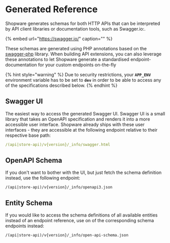 # Generated Reference

Shopware generates schemas for both HTTP APIs that can be interpreted by API client libraries or documentation tools, such as Swagger.io:.

<!-- markdown-link-check-disable-next-line -->
{% embed url="https://swagger.io/" caption="" %}

These schemas are generated using PHP annotations based on the [swagger-php](https://github.com/zircote/swagger-php) library. When building API extensions, you can also leverage these annotations to let Shopware generate a standardised endpoint-documentation for your custom endpoints on-the-fly

{% hint style="warning" %}
Due to security restrictions, your **`APP_ENV`** environment variable has to be set to **`dev`** in order to be able to access any of the specifications described below.
{% endhint %}

## Swagger UI

The easiest way to access the generated Swagger UI. Swagger UI is a small library that takes an OpenAPI specification and renders it into a more accessible user interface. Shopware already ships with these user interfaces - they are accessible at the following endpoint relative to their respective base path:

```yaml
/(api|store-api)/v{version}/_info/swagger.html
```

## OpenAPI Schema

If you don't want to bother with the UI, but just fetch the schema definition instead, use the following endpoint:

```text
/(api|store-api)/v{version}/_info/openapi3.json
```

## Entity Schema

If you would like to access the schema definitions of all available entities instead of an endpoint reference, use on of the corresponding schema endpoints instead:

```text
/(api|store-api)/v{version}/_info/open-api-schema.json
```

